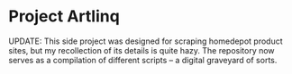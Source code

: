 # Project Artlinq

UPDATE: This side project was designed for scraping homedepot product sites, but my recollection of its details is quite hazy. The repository now serves as a compilation of different scripts – a digital graveyard of sorts.
